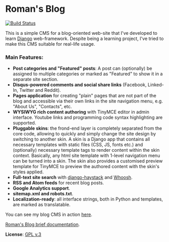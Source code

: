 # Roman's Blog

[![Build Status](https://travis-ci.org/romanvm/romans_blog.svg?branch=master)](https://travis-ci.org/romanvm/romans_blog)

This is a simple CMS for a blog-oriented web-site that I've developed to learn
[Django](https://www.djangoproject.com/) web-framework.
Despite being a learning project, I've tried to make this CMS suitable for real-life usage.

### Main Features:

- **Post categories and "Featured" posts**: A post can (optionally) be assigned to multiple categories or marked as
  "Featured" to show it in a separate site section.
- **Disqus-powered comments and social share links** (Facebook, Linked-In, Twitter and Reddit).
- **Pages application** for creating "plain" pages that are not part of the blog and accessible via
  their own links in the site navigation menu, e.g. "About Us", "Contacts", etc.
- **WYSIWYG rich content authoring** with TinyMCE editor in admin interface. Youtube links and programming code syntax
  highlighting are supported.
- **Pluggable skins**: the frond-end layer is completely separated from the core code, allowing to quickly and simply
  change the site design by switching to another skin. A skin is a Django app that contains all necessary templates
  with static files (CSS, JS, fonts etc.) and (optionally) necessary template tags to render content within
  the skin context. Basically, any html site template with 1-level navigation menu can be turned into a skin.
  The skin also provides a customised preview template for TinyMCE to preview the authored content with the skin's
  styles applied.
- **Full-text site search** with [django-haystack]( http://haystacksearch.org/)
  and [Whoosh](https://pypi.python.org/pypi/Whoosh/).
- **RSS and Atom feeds** for recent blog posts.
- **Google Analytics support**.
- **sitemap.xml and robots.txt**.
- **Localization-ready**: all interface strings, both in Python and templates, are marked as translatable.

You can see my blog CMS in action [here](http://romanvm.pythonanywhere.com/).

[Roman's Blog brief documentation](http://romanvm.github.io/romans_blog/).

**License**: [GPL v.3](http://www.gnu.org/licenses/gpl-3.0.en.html)
